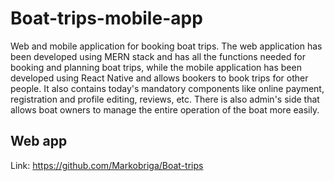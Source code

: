# Boat-trips-mobile-app

Web and mobile application for booking boat trips. The web application has been developed
using MERN stack and has all the functions needed for booking and planning boat trips, while the mobile
application has been developed using React Native and allows bookers to book trips for other people. It
also contains today's mandatory components like online payment, registration and profile editing, reviews,
etc. There is also admin's side that allows boat owners to manage the entire operation of the boat more
easily.

## Web app

Link: https://github.com/Markobriga/Boat-trips
